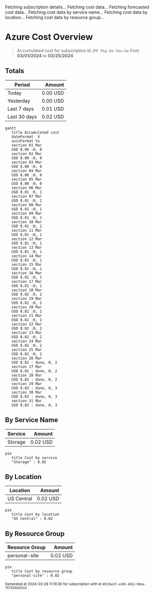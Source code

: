 Fetching subscription details...
Fetching cost data...
Fetching forecasted cost data...
Fetching cost data by service name...
Fetching cost data by location...
Fetching cost data by resource group...
# Azure Cost Overview

> Accumulated cost for subscription id `JPF Pay-As-You-Go` from **03/01/2024** to **03/25/2024**

## Totals

|Period|Amount|
|---|---:|
|Today|0.00 USD|
|Yesterday|0.00 USD|
|Last 7 days|0.01 USD|
|Last 30 days|0.02 USD|

```mermaid
gantt
   title Accumulated cost
   dateFormat  X
   axisFormat %s
   section 01 Mar
   USD 0.00 :0, 0
   section 02 Mar
   USD 0.00 :0, 0
   section 03 Mar
   USD 0.00 :0, 0
   section 04 Mar
   USD 0.00 :0, 0
   section 05 Mar
   USD 0.00 :0, 0
   section 06 Mar
   USD 0.01 :0, 1
   section 07 Mar
   USD 0.01 :0, 1
   section 08 Mar
   USD 0.01 :0, 1
   section 09 Mar
   USD 0.01 :0, 1
   section 10 Mar
   USD 0.01 :0, 1
   section 11 Mar
   USD 0.01 :0, 1
   section 12 Mar
   USD 0.01 :0, 1
   section 13 Mar
   USD 0.01 :0, 1
   section 14 Mar
   USD 0.01 :0, 1
   section 15 Mar
   USD 0.01 :0, 1
   section 16 Mar
   USD 0.01 :0, 1
   section 17 Mar
   USD 0.01 :0, 1
   section 18 Mar
   USD 0.02 :0, 2
   section 19 Mar
   USD 0.02 :0, 2
   section 20 Mar
   USD 0.02 :0, 2
   section 21 Mar
   USD 0.02 :0, 2
   section 22 Mar
   USD 0.02 :0, 2
   section 23 Mar
   USD 0.02 :0, 2
   section 24 Mar
   USD 0.02 :0, 2
   section 25 Mar
   USD 0.02 :0, 2
   section 26 Mar
   USD 0.02 : done, 0, 2
   section 27 Mar
   USD 0.02 : done, 0, 2
   section 28 Mar
   USD 0.02 : done, 0, 2
   section 29 Mar
   USD 0.03 : done, 0, 3
   section 30 Mar
   USD 0.03 : done, 0, 3
   section 31 Mar
   USD 0.03 : done, 0, 3
```

## By Service Name

|Service|Amount|
|---|---:|
|Storage|0.02 USD|

```mermaid
pie
   title Cost by service
   "Storage" : 0.02
```

## By Location

|Location|Amount|
|---|---:|
|US Central|0.02 USD|

```mermaid
pie
   title Cost by location
   "US Central" : 0.02
```

## By Resource Group

|Resource Group|Amount|
|---|---:|
|personal-site|0.02 USD|

```mermaid
pie
   title Cost by resource group
   "personal-site" : 0.02
```

<sup>Generated at 2024-03-26 11:19:30 for subscription with id `4913be3f-a345-4652-9bba-767418dd25e3`</sup>
